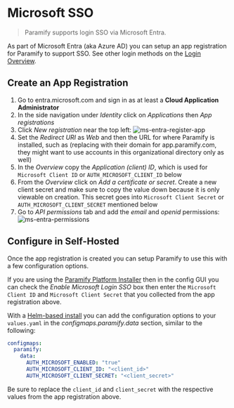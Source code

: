 # Microsoft SSO
> Paramify supports login SSO via Microsoft Entra.

As part of Microsoft Entra (aka Azure AD) you can setup an app registration for Paramify to support SSO. See other login methods on the [Login Overview](login-options).

## Create an App Registration
1. Go to entra.microsoft.com and sign in as at least a **Cloud Application Administrator**
2. In the side navigation under _Identity_ click on _Applications_ then _App registrations_
3. Click _New registration_ near the top left:
![ms-entra-register-app](/assets/ms_entra_register_app.png)
4. Set the _Redirect URI_ as _Web_ and then the URL for where Paramify is installed, such as
  (replacing with their domain for app.paramify.com, they might want to use accounts in this organizational directory only as well)
5. In the _Overview_ copy the _Application (client) ID_, which is used for `Microsoft Client ID` or `AUTH_MICROSOFT_CLIENT_ID` below
6. From the _Overview_ click on _Add a certificate or secret_. Create a new client secret and make sure to copy the value down because it is only viewable on creation. This secret goes into `Microsoft Client Secret` or `AUTH_MICROSOFT_CLIENT_SECRET` mentioned below
7. Go to _API permissions_ tab and add the _email_ and _openid_ permissions:
![ms-entra-permissions](/assets/ms_entra_permissions.png)

## Configure in Self-Hosted
Once the app registration is created you can setup Paramify to use this with a few configuration options.

If you are using the [Paramify Platform Installer](ppi#configuring-paramify) then in the config GUI you can check the _Enable Microsoft Login SSO_ box then enter the `Microsoft Client ID` and `Microsoft Client Secret` that you collected from the app registration above.

With a [Helm-based install](deploy-helm-azure) you can add the configuration options to your `values.yaml` in the _configmaps.paramify.data_ section, similar to the following:
```yaml
configmaps:
  paramify:
    data:
      AUTH_MICROSOFT_ENABLED: "true"
      AUTH_MICROSOFT_CLIENT_ID: "<client_id>"
      AUTH_MICROSOFT_CLIENT_SECRET: "<client_secret>"
```
Be sure to replace the `client_id` and `client_secret` with the respective values from the app registration above.